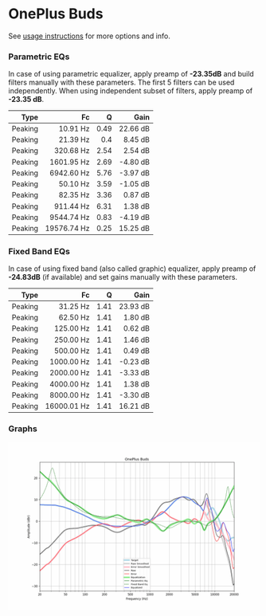 # OnePlus Buds
See [usage instructions](https://github.com/jaakkopasanen/AutoEq#usage) for more options and info.

### Parametric EQs
In case of using parametric equalizer, apply preamp of **-23.35dB** and build filters manually
with these parameters. The first 5 filters can be used independently.
When using independent subset of filters, apply preamp of **-23.35 dB**.

| Type    | Fc          |    Q | Gain     |
|--------:|------------:|-----:|---------:|
| Peaking | 10.91 Hz    | 0.49 | 22.66 dB |
| Peaking | 21.39 Hz    | 0.4  | 8.45 dB  |
| Peaking | 320.68 Hz   | 2.54 | 2.54 dB  |
| Peaking | 1601.95 Hz  | 2.69 | -4.80 dB |
| Peaking | 6942.60 Hz  | 5.76 | -3.97 dB |
| Peaking | 50.10 Hz    | 3.59 | -1.05 dB |
| Peaking | 82.35 Hz    | 3.36 | 0.87 dB  |
| Peaking | 911.44 Hz   | 6.31 | 1.38 dB  |
| Peaking | 9544.74 Hz  | 0.83 | -4.19 dB |
| Peaking | 19576.74 Hz | 0.25 | 15.25 dB |

### Fixed Band EQs
In case of using fixed band (also called graphic) equalizer, apply preamp of **-24.83dB**
(if available) and set gains manually with these parameters.

| Type    | Fc          |    Q | Gain     |
|--------:|------------:|-----:|---------:|
| Peaking | 31.25 Hz    | 1.41 | 23.93 dB |
| Peaking | 62.50 Hz    | 1.41 | 1.80 dB  |
| Peaking | 125.00 Hz   | 1.41 | 0.62 dB  |
| Peaking | 250.00 Hz   | 1.41 | 1.46 dB  |
| Peaking | 500.00 Hz   | 1.41 | 0.49 dB  |
| Peaking | 1000.00 Hz  | 1.41 | -0.23 dB |
| Peaking | 2000.00 Hz  | 1.41 | -3.33 dB |
| Peaking | 4000.00 Hz  | 1.41 | 1.38 dB  |
| Peaking | 8000.00 Hz  | 1.41 | -3.30 dB |
| Peaking | 16000.01 Hz | 1.41 | 16.21 dB |

### Graphs
![](./OnePlus%20Buds.png)